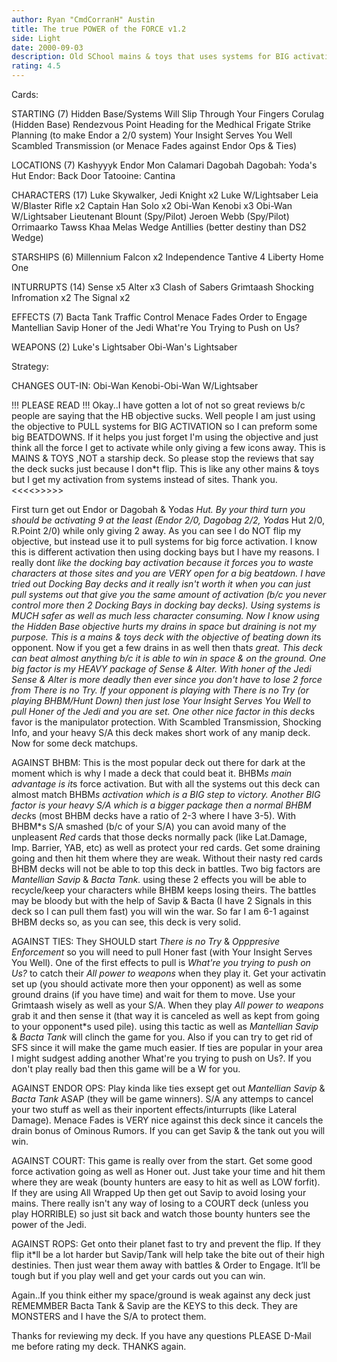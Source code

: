 ```yaml
---
author: Ryan "CmdCorranH" Austin
title: The true POWER of the FORCE v1.2
side: Light
date: 2000-09-03
description: Old SChool mains & toys that uses systems for BIG activation for BIG beatdowns
rating: 4.5
---
```

Cards: 

STARTING (7)
Hidden Base/Systems Will Slip Through Your Fingers
Corulag (Hidden Base)
Rendezvous Point
Heading for the Medhical Frigate
Strike Planning (to make Endor a 2/0 system)
Your Insight Serves You Well
Scambled Transmission (or Menace Fades against Endor Ops & Ties)

LOCATIONS (7)
Kashyyyk
Endor
Mon Calamari
Dagobah
Dagobah: Yoda's Hut
Endor: Back Door
Tatooine: Cantina

CHARACTERS (17)
Luke Skywalker, Jedi Knight x2
Luke W/Lightsaber
Leia W/Blaster Rifle x2
Captain Han Solo x2
Obi-Wan Kenobi x3
Obi-Wan W/Lightsaber
Lieutenant Blount (Spy/Pilot)
Jeroen Webb (Spy/Pilot)
Orrimaarko
Tawss Khaa
Melas
Wedge Antillies (better destiny than DS2 Wedge)

STARSHIPS (6)
Millennium Falcon x2
Independence
Tantive 4
Liberty
Home One

INTURRUPTS (14)
Sense x5
Alter x3
Clash of Sabers
Grimtaash
Shocking Infromation x2
The Signal x2

EFFECTS (7)
Bacta Tank
Traffic Control
Menace Fades
Order to Engage
Mantellian Savip
Honer of the Jedi
What're You Trying to Push on Us?

WEAPONS (2)
Luke's Lightsaber
Obi-Wan's Lightsaber


Strategy: 

CHANGES OUT-IN:
Obi-Wan Kenobi-Obi-Wan W/Lightsaber

!!! PLEASE READ !!!
Okay..I have gotten a lot of not so great reviews b/c people are saying that the HB objective sucks. Well people I am just using the objective to PULL systems for BIG ACTIVATION so I can preform some big BEATDOWNS. If it helps you just forget I'm using the objective and just think all the force I get to activate while only giving a few icons away. This is MAINS & TOYS ,NOT a starship deck. So please stop the reviews that say the deck sucks just because I don*t flip. This is like any other mains & toys but I get my activation from systems instead of sites. Thank you.
<<<<>>>>>

First turn get out Endor or Dagobah & Yoda*s Hut. By your third turn you should be activating 9 at the least (Endor 2/0, Dagobag 2/2, Yoda*s Hut 2/0, R.Point 2/0) while only giving 2 away. As you can see I do NOT flip my objective, but instead use it to pull systems for big force activation. I know this is different activation then using docking bays but I have my reasons. I really don*t like the docking bay activation because it forces you to waste characters at those sites and you are VERY open for a big beatdown. I have tried out Docking Bay decks and it really isn't worth it when you can just pull systems out that give you the same amount of activation (b/c you never control more then 2 Docking Bays in docking bay decks). Using systems is MUCH safer as well as much less character consuming. Now I know using the Hidden Base objective hurts my drains in space but draining is not my purpose. This is a mains & toys deck with the objective of beating down it*s opponent. Now if you get a few drains in as well then that*s great. This deck can beat almost anything b/c it is able to win in space & on the ground. One big factor is my HEAVY package of Sense & Alter. With honer of the Jedi Sense & Alter is more deadly then ever since you don't have to lose 2 force from *There is no Try.* If your opponent is playing with There is no Try (or playing BHBM/Hunt Down) then just lose *Your Insight Serves You Well* to pull *Honer of the Jedi* and you are set. One other nice factor in this deck*s favor is the manipulator protection. With Scambled Transmission, Shocking Info, and your heavy S/A this deck makes short work of any manip deck.
Now for some deck matchups.

AGAINST BHBM: This is the most popular deck out there for dark at the moment which is why I made a deck that could beat it. BHBM*s main advantage is it*s force activation. But with all the systems out this deck can almost match BHBM*s activation which is a BIG step to victory. Another BIG factor is your heavy S/A which is a bigger package then a normal BHBM deck*s (most BHBM decks have a ratio of 2-3 where I have 3-5). With BHBM*s S/A smashed (b/c of your S/A) you can avoid many of the unpleasent *Red* cards that those decks normally pack (like Lat.Damage, Imp. Barrier, YAB, etc) as well as protect your red cards. Get some draining going and then hit them where they are weak. Without their nasty red cards BHBM  decks will not be able to top this deck in battles. Two big factors are *Mantellian Savip* & *Bacta Tank.* using these 2 effects you will be able to recycle/keep your characters while BHBM keeps losing theirs. The battles may be bloody but with the help of Savip & Bacta (I have 2 Signals in this deck so I can pull them fast) you will win the war. So far I am 6-1 against BHBM decks so, as you can see, this deck is very solid.

AGAINST TIES: They SHOULD start *There is no Try* & *Opppresive Enforcement* so you will need to pull Honer fast (with Your Insight Serves You Well). One of the first effects to pull is *What're you trying to push on Us?* to catch their *All power to weapons* when they play it. Get your activatin set up (you should activate more then your opponent) as well as some ground drains (if you have time) and wait for them to move. Use your Grimtaash wisely as well as your S/A. When they play *All power to weapons* grab it and then sense it (that way it is canceled as well as kept from going to your opponent*s used pile).
using this tactic as well as *Mantellian Savip* & *Bacta Tank* will clinch the game for you. Also if you can try to get rid of SFS since it will make the game much easier. If ties are popular in your area I might sudgest adding another What're you trying to push on Us?. If you don't play really bad then this game will be a W for you.

AGAINST ENDOR OPS: Play kinda like ties exsept get out *Mantellian Savip* & *Bacta Tank* ASAP (they will be game winners). S/A any attemps to cancel your two stuff as well as their inportent effects/inturrupts (like Lateral Damage). Menace Fades is VERY nice against this deck since it cancels the drain bonus of Ominous Rumors. If you can get Savip & the tank out you will win.

AGAINST COURT: This game is really over from the start. Get some good force activation going as well as Honer out. Just take your time and hit them where they are weak (bounty hunters are easy to hit as well as LOW forfit). If they are using All Wrapped Up then get out Savip to avoid losing your mains. There really isn't any way of losing to a COURT deck (unless you play HORRIBLE) so  just sit back and watch those bounty hunters see the power of the Jedi.

AGAINST ROPS: Get onto their planet fast to try and prevent the flip. If they flip it*ll be a lot harder but Savip/Tank will help take the bite out of their high destinies. Then just wear them away with battles & Order to Engage. It’ll be tough but if you play well and get your cards out you can win.

Again..If you think either my space/ground is weak against any deck just REMEMMBER Bacta Tank & Savip are the KEYS to this deck. They are MONSTERS and I have the S/A to protect them.

Thanks for reviewing my deck. If you have any questions PLEASE D-Mail me before rating my deck. THANKS again.
